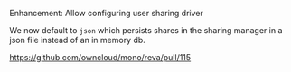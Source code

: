 Enhancement: Allow configuring user sharing driver

We now default to `json` which persists shares in the sharing manager in a json file instead of an in memory db.

https://github.com/owncloud/mono/reva/pull/115
